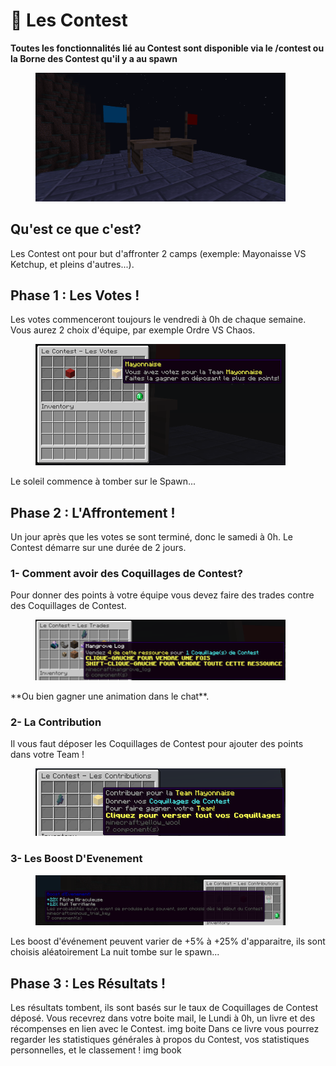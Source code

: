 # 🎏 Les Contest

**Toutes les fonctionnalités lié au Contest sont disponible via le /contest ou la Borne des Contest qu'il y a au spawn**
<figure><img src="../.gitbook/assets/borne_contest.png" alt="" width=400></figure>

## Qu'est ce que c'est?
Les Contest ont pour but d'affronter 2 camps (exemple: Mayonaisse VS Ketchup, et pleins d'autres...).

## Phase 1 : Les Votes !
Les votes commenceront toujours le vendredi à 0h de chaque semaine. Vous aurez 2 choix d'équipe, par exemple Ordre VS Chaos.
<figure><img src="../.gitbook/assets/vote_contest.png" alt="" width=400></figure>
Le soleil commence à tomber sur le Spawn...

## Phase 2 : L'Affrontement ! 
Un jour après que les votes se sont terminé, donc le samedi à 0h. Le Contest démarre sur une durée de 2 jours.

### 1- Comment avoir des Coquillages de Contest?

Pour donner des points à votre équipe vous devez faire des trades contre des Coquillages de Contest.
<figure><img src="../.gitbook/assets/trade_contest.png" alt="" width=400></figure>
**Ou bien gagner une animation dans le chat**.


### 2- La Contribution

Il vous faut déposer les Coquillages de Contest pour ajouter des points dans votre Team ! 
<figure><img src="../.gitbook/assets/contribution_contest.png" alt="" width=400></figure>


### 3- Les Boost D'Evenement
<figure><img src="../.gitbook/assets/boost_contest.png" alt="" width=400></figure>
Les boost d'événement peuvent varier de +5% à +25% d'apparaitre, ils sont choisis aléatoirement
La nuit tombe sur le spawn...

## Phase 3 : Les Résultats !
Les résultats tombent, ils sont basés sur le taux de Coquillages de Contest déposé.
Vous recevrez dans votre boite mail, le Lundi à 0h, un livre et des récompenses en lien avec le Contest.
img boite
Dans ce livre vous pourrez regarder les statistiques générales à propos du Contest, vos statistiques personnelles, et le classement !
img book
